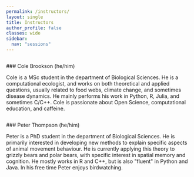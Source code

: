 ```yaml
---
permalink: /instructors/
layout: single
title: Instructors
author_profile: false
classes: wide
sidebar:
  nav: "sessions"
---
```

<figure style="width: 30%" class="align-right">
  <img src="{{ site.url }}{{ site.baseurl }}/assets/images/cole.jpg" alt="">
</figure>
### Cole Brookson (he/him)

Cole is a MSc student in the department of Biological Sciences. He is a computational ecologist, and works on both theoretical and applied questions, usually related to food webs, climate change, and sometimes disease dynamics. He mainly performs his work in Python, R, Julia, and sometimes C/C++. Cole is passionate about Open Science, computational education, and caffeine.

<figure style="width: 30%" class="align-left">
  <img src="{{ site.url }}{{ site.baseurl }}/assets/images/peter_pic.jpg" alt="">
</figure>
### Peter Thompson (he/him)

Peter is a PhD student in the department of Biological Sciences. He is primarily interested in developing new methods to explain specific aspects of animal movement behaviour. He is currently applying this theory to grizzly bears and polar bears, with specific interest in spatial memory and cognition. He mostly works in R and C++, but is also "fluent" in Python and Java. In his free time Peter enjoys birdwatching.
